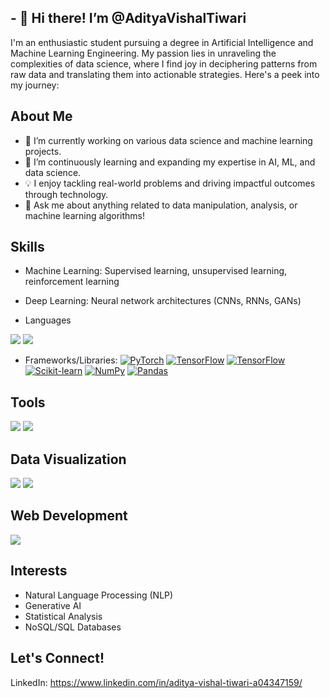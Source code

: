 ## - 👋 Hi there! I’m @AdityaVishalTiwari
I'm an enthusiastic student pursuing a degree in Artificial Intelligence and Machine Learning Engineering. My passion lies in unraveling the complexities of data science, where I find joy in deciphering patterns from raw data and translating them into actionable strategies. Here's a peek into my journey:

## About Me
- 🔭 I’m currently working on various data science and machine learning projects.
- 🌱 I’m continuously learning and expanding my expertise in AI, ML, and data science.
- 💡 I enjoy tackling real-world problems and driving impactful outcomes through technology.
- 💬 Ask me about anything related to data manipulation, analysis, or machine learning algorithms!

## Skills
* Machine Learning: Supervised learning, unsupervised learning, reinforcement learning
* Deep Learning: Neural network architectures (CNNs, RNNs, GANs)

* Languages
<img src="https://img.icons8.com/color/48/000000/python.png"/>
<img src="https://img.icons8.com/color/48/000000/c-plus-plus-logo.png"/>

* Frameworks/Libraries: 
[![PyTorch](https://img.shields.io/badge/PyTorch-%23EE4C2C.svg?&style=for-the-badge&logo=PyTorch&logoColor=white)](https://pytorch.org/)
[![TensorFlow](https://img.shields.io/badge/TensorFlow-%23FF6F00.svg?&style=for-the-badge&logo=TensorFlow&logoColor=white)](https://www.tensorflow.org/)
[![TensorFlow](https://img.shields.io/badge/TensorFlow-%23FF6F00.svg?&style=for-the-badge&logo=TensorFlow&logoColor=white)](https://www.tensorflow.org/)
[![Scikit-learn](https://img.shields.io/badge/Scikit%20learn-%239977EE.svg?&style=for-the-badge&logo=scikit-learn&logoColor=white)](https://scikit-learn.org/)
[![NumPy](https://img.shields.io/badge/NumPy-%23013243.svg?&style=for-the-badge&logo=NumPy&logoColor=white)](https://numpy.org/)
[![Pandas](https://img.shields.io/badge/Pandas-%23150458.svg?&style=for-the-badge&logo=Pandas&logoColor=white)](https://pandas.pydata.org/)

## Tools
<img src="https://img.icons8.com/color/48/000000/jupyter-logo.png"/>
<img src="https://img.icons8.com/fluent/48/000000/github.png"/>

## Data Visualization
<img src="https://img.icons8.com/color/48/000000/matplotlib.png"/>
<img src="https://img.icons8.com/color/48/000000/seaborn.png"/>

## Web Development
<img src="https://img.icons8.com/color/48/000000/flask.png"/>



## Interests
- Natural Language Processing (NLP)
- Generative AI
- Statistical Analysis
- NoSQL/SQL Databases

## Let's Connect!
LinkedIn: https://www.linkedin.com/in/aditya-vishal-tiwari-a04347159/
